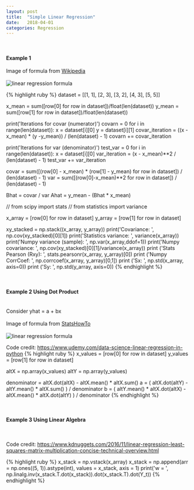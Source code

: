 ```yaml
---
layout: post
title:  "Simple Linear Regression"
date:   2018-04-01
categories: Regression
---
```

<br />
<h4>Example 1</h4>
Image of formula from <a href="https://en.wikipedia.org/wiki/Simple_linear_regression">Wikipedia</a>
<br />
<br />
<img src="https://wikimedia.org/api/rest_v1/media/math/render/svg/ac3b42d4d7b7d8d496bbca97266021f73cceac84" alt="linear regression formula" />

{% highlight ruby %}
dataset = [[1, 1], [2, 3], [3, 2], [4, 3], [5, 5]]

x_mean = sum([row[0] for row in dataset])/float(len(dataset))
y_mean = sum([row[1] for row in dataset])/float(len(dataset))

print('Iterations for covar (numerator)')
covarn = 0
for i in range(len(dataset)):
    x = dataset[i][0]
    y = dataset[i][1]
    covar_iteration = ((x - x_mean) * (y -y_mean)) / (len(dataset) - 1)
    covarn += covar_iteration

print('Iterations for var (denominator)')
test_var = 0
for i in range(len(dataset)):
    x = dataset[i][0]
    var_iteration = (x - x_mean)**2  / (len(dataset) - 1)
    test_var += var_iteration

covar = sum([(row[0] - x_mean) * (row[1] - y_mean) for row in dataset]) / (len(dataset) - 1)
var = sum([(row[0]-x_mean)**2 for row in dataset]) / (len(dataset) - 1)

Bhat = covar / var
Ahat = y_mean - (Bhat * x_mean)

// from scipy import stats
// from statistics import variance

x_array = [row[0] for row in dataset]
y_array = [row[1] for row in dataset]

xy_stacked = np.stack((x_array, y_array))
print('Covariance: ', np.cov(xy_stacked)[0][1])
print('Statistics variance: ', variance(x_array))
print('Numpy variance (sample): ', np.var(x_array,ddof=1))
print('Numpy covariance: ', np.cov(xy_stacked)[0][1]/variance(x_array))
print ('Stats Pearson (Rxy): ', stats.pearsonr(x_array, y_array)[0])
print ('Numpy CorrCoef: ', np.corrcoef(x_array, y_array)[0,1])
print ('Sx: ', np.std(x_array, axis=0))
print ('Sy: ', np.std(y_array, axis=0))
{% endhighlight %}

<br />
<h4>Example 2 Using Dot Product</h4>
<br />
Consider yhat = a + bx
<br />
<br />
Image of formula from <a href="http://www.statisticshowto.com/probability-and-statistics/regression-analysis/find-a-linear-regression-equation/">StatsHowTo</a>
<br />
<br />
<img src="http://www.statisticshowto.com/wp-content/uploads/2009/11/linearregressionequations.bmp" alt="linear regression formula" />
<p>Code credit: <a href="https://www.udemy.com/data-science-linear-regression-in-python">https://www.udemy.com/data-science-linear-regression-in-python</a>
{% highlight ruby %}
x_values = [row[0] for row in dataset]
y_values = [row[1] for row in dataset]

altX = np.array(x_values)
altY = np.array(y_values)

denominator = altX.dot(altX) - altX.mean() * altX.sum()
a = ( altX.dot(altY) - altY.mean() * altX.sum() ) / denominator
b = ( altY.mean() * altX.dot(altX) - altX.mean() * altX.dot(altY) ) / denominator
{% endhighlight %}

<br />
<h4>Example 3 Using Linear Algebra</h4>
<br />
<p>Code credit: <a href="https://www.kdnuggets.com/2016/11/linear-regression-least-squares-matrix-multiplication-concise-technical-overview.html">https://www.kdnuggets.com/2016/11/linear-regression-least-squares-matrix-multiplication-concise-technical-overview.html</a>
</p>
{% highlight ruby %}
x_stack = np.vstack(x_array)
x_stack = np.append(arr = np.ones((5, 1)).astype(int), values = x_stack, axis = 1)
print('w = ', np.linalg.inv(x_stack.T.dot(x_stack)).dot(x_stack.T).dot(Y_t))
{% endhighlight %}

